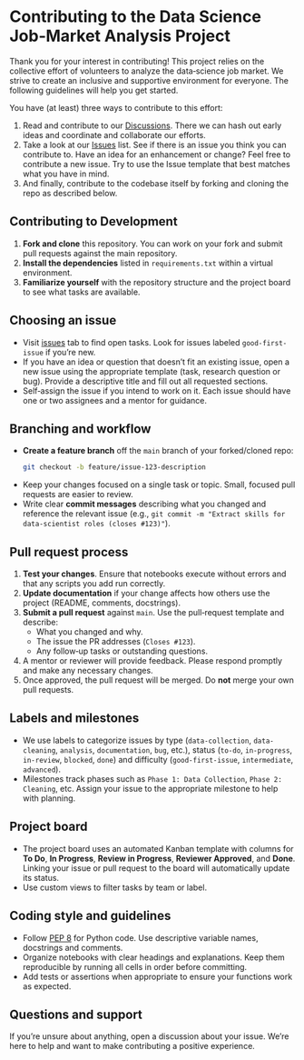 # Contributing to the Data Science Job‑Market Analysis Project

Thank you for your interest in contributing!  This project relies on the collective effort of volunteers to analyze the data‑science job market.  We strive to create an inclusive and supportive environment for everyone.  The following guidelines will help you get started.

You have (at least) three ways to contribute to this effort:

1. Read and contribute to our [Discussions](https://github.com/trgardos/data-science-job-market-analysis/discussions). There we can hash out early ideas and coordinate and collaborate our efforts.
2. Take a look at our [Issues](https://github.com/trgardos/data-science-job-market-analysis/issues) list. See if there is an issue you think you can contribute to. Have an idea for an enhancement or change? Feel free to contribute a new issue. Try to use the Issue template that best matches what you have in mind.
3. And finally, contribute to the codebase itself by forking and cloning the repo as described below.

## Contributing to Development

1. **Fork and clone** this repository.  You can work on your fork and submit pull requests against the main repository.
2. **Install the dependencies** listed in `requirements.txt` within a virtual environment.
3. **Familiarize yourself** with the repository structure and the project board to see what tasks are available.

## Choosing an issue

- Visit [issues](https://github.com/trgardos/data-science-job-market-analysis/issues) tab to find open tasks.  Look for issues labeled `good-first-issue` if you’re new.
- If you have an idea or question that doesn’t fit an existing issue, open a new issue using the appropriate template (task, research question or bug).  Provide a descriptive title and fill out all requested sections.
- Self‑assign the issue if you intend to work on it.  Each issue should have one or two assignees and a mentor for guidance.

## Branching and workflow

- **Create a feature branch** off the `main` branch of your forked/cloned repo:
  ```bash
  git checkout -b feature/issue-123-description
  ```
- Keep your changes focused on a single task or topic.  Small, focused pull requests are easier to review.
- Write clear **commit messages** describing what you changed and reference the relevant issue (e.g., `git commit -m "Extract skills for data‑scientist roles (closes #123)"`).

## Pull request process

1. **Test your changes**.  Ensure that notebooks execute without errors and that any scripts you add run correctly.
2. **Update documentation** if your change affects how others use the project (README, comments, docstrings).
3. **Submit a pull request** against `main`.  Use the pull‑request template and describe:
   - What you changed and why.
   - The issue the PR addresses (`Closes #123`).
   - Any follow‑up tasks or outstanding questions.
4. A mentor or reviewer will provide feedback.  Please respond promptly and make any necessary changes.
5. Once approved, the pull request will be merged.  Do **not** merge your own pull requests.

## Labels and milestones

- We use labels to categorize issues by type (`data-collection`, `data-cleaning`, `analysis`, `documentation`, `bug`, etc.), status (`to-do`, `in-progress`, `in-review`, `blocked`, `done`) and difficulty (`good-first-issue`, `intermediate`, `advanced`).
- Milestones track phases such as `Phase 1: Data Collection`, `Phase 2: Cleaning`, etc.  Assign your issue to the appropriate milestone to help with planning.

## Project board

- The project board uses an automated Kanban template with columns for **To Do**, **In Progress**, **Review in Progress**, **Reviewer Approved**, and **Done**.  Linking your issue or pull request to the board will automatically update its status.
- Use custom views to filter tasks by team or label.

## Coding style and guidelines

- Follow [PEP 8](https://peps.python.org/pep-0008/) for Python code.  Use descriptive variable names, docstrings and comments.
- Organize notebooks with clear headings and explanations.  Keep them reproducible by running all cells in order before committing.
- Add tests or assertions when appropriate to ensure your functions work as expected.

## Questions and support

If you’re unsure about anything, open a discussion about your issue.  We’re here to help and want to make contributing a positive experience.
